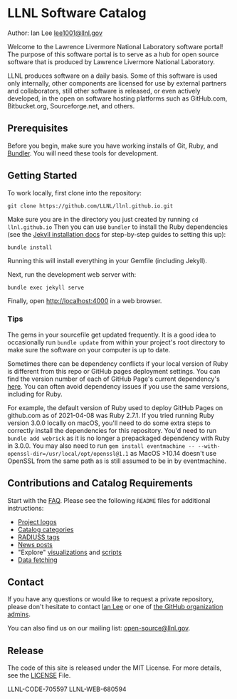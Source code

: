 # LLNL Software Catalog

Author: Ian Lee <lee1001@llnl.gov>

Welcome to the Lawrence Livermore National Laboratory software portal! The purpose of this software portal is to serve as a hub for open source software that is produced by Lawrence Livermore National Laboratory.

LLNL produces software on a daily basis. Some of this software is used only internally, other components are licensed for use by external partners and collaborators, still other software is released, or even actively developed, in the open on software hosting platforms such as GitHub.com, Bitbucket.org, Sourceforge.net, and others.

## Prerequisites

Before you begin, make sure you have working installs of Git, Ruby, and [Bundler](https://bundler.io). You will need these tools for development.

## Getting Started

To work locally, first clone into the repository:

```shell
git clone https://github.com/LLNL/llnl.github.io.git
```

Make sure you are in the directory you just created by running `cd llnl.github.io` Then you can use `bundler` to install the Ruby dependencies (see the [Jekyll installation docs](https://jekyllrb.com/docs/installation/) for step-by-step guides to setting this up):

```shell
bundle install
```

Running this will install everything in your Gemfile (including Jekyll).

Next, run the development web server with:

```shell
bundle exec jekyll serve
```

Finally, open <http://localhost:4000> in a web browser.

### Tips

The gems in your sourcefile get updated frequently. It is a good idea to occasionally run `bundle update` from within your project's root directory to make sure the software on your computer is up to date.

Sometimes there can be dependency conflicts if your local version of Ruby is different from this repo or GitHub pages deployment settings. You can find the version number of each of GitHub Page's current dependency's [here](https://pages.github.com/versions/). You can often avoid dependency issues if you use the same versions, including for Ruby.

For example, the default version of Ruby used to deploy GitHub Pages on github.com as of 2021-04-08 was Ruby 2.7.1. If you tried running Ruby version 3.0.0 locally on macOS, you'll need to do some extra steps to correctly install the dependencies for this repository. You'd need to run `bundle add webrick` as it is no longer a prepackaged dependency with Ruby in 3.0.0. You may also need to run `gem install eventmachine -- --with-openssl-dir=/usr/local/opt/openssl@1.1` as MacOS >10.14 doesn't use OpenSSL from the same path as is still assumed to be in by eventmachine.

## Contributions and Catalog Requirements

Start with the [FAQ](https://software.llnl.gov/about/faq/). Please see the following `README` files for additional instructions:

- [Project logos](https://github.com/LLNL/llnl.github.io/blob/main/assets/images/logos/README.md)
- [Catalog categories](https://github.com/LLNL/llnl.github.io/blob/main/category/README.md)
- [RADIUSS tags](https://github.com/LLNL/llnl.github.io/blob/main/radiuss/README.md)
- [News posts](https://github.com/LLNL/llnl.github.io/blob/main/news/README.md)
- "Explore" [visualizations](https://github.com/LLNL/llnl.github.io/blob/main/_explore/README.md) and [scripts](https://github.com/LLNL/llnl.github.io/blob/main/_explore/scripts/README.md)
- [Data fetching](https://github.com/LLNL/llnl.github.io/blob/main/explore/README.md)

## Contact

If you have any questions or would like to request a private repository, please don't hesitate to contact [Ian Lee](mailto:ian@llnl.gov) or one of [the GitHub organization admins](mailto:github-admin@llnl.gov).

You can also find us on our mailing list: <open-source@llnl.gov>.

## Release

The code of this site is released under the MIT License. For more details, see the
[LICENSE](LICENSE) File.

LLNL-CODE-705597
LLNL-WEB-680594
